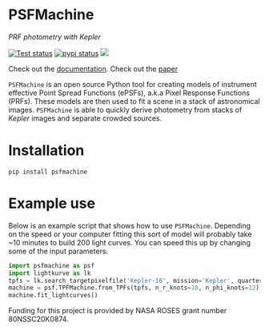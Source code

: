 # PSFMachine

*PRF photometry with Kepler*

<a href="https://github.com/ssdatalab/psfmachine/workflows/tests.yml"><img src="https://github.com/ssdatalab/psfmachine/workflows/pytest/badge.svg" alt="Test status"/></a>
<a href="https://pypi.python.org/pypi/tess-ephem"><img src="https://img.shields.io/pypi/v/tess-ephem" alt="pypi status"></a>
<a href="https://zenodo.org/record/4784073"><img src="https://zenodo.org/badge/DOI/10.5281/zenodo.4784073.svg"></a>

Check out the [documentation](https://ssdatalab.github.io/psfmachine/).
Check out the [paper](#)

`PSFMachine` is an open source Python tool for creating models of instrument effective Point Spread Functions (ePSFs), a.k.a Pixel Response Functions (PRFs). These models are then used to fit a scene in a stack of astronomical images. `PSFMachine` is able to quickly derive photometry from stacks of *Kepler* images and separate crowded sources.

# Installation

```
pip install psfmachine
```

# Example use

Below is an example script that shows how to use `PSFMachine`. Depending on the speed or your computer fitting this sort of model will probably take ~10 minutes to build 200 light curves. You can speed this up by changing some of the input parameters.

```python
import psfmachine as psf
import lightkurve as lk
tpfs = lk.search_targetpixelfile('Kepler-16', mission='Kepler', quarter=12, radius=1000, limit=200, cadence='long').download_all(quality_bitmask=None)
machine = psf.TPFMachine.from_TPFs(tpfs, n_r_knots=10, n_phi_knots=12)
machine.fit_lightcurves()
```

Funding for this project is provided by NASA ROSES grant number 80NSSC20K0874.
